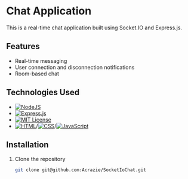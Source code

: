 # Chat Application

This is a real-time chat application built using Socket.IO and Express.js.

## Features

- Real-time messaging
- User connection and disconnection notifications
- Room-based chat

## Technologies Used

- [![NodeJS](https://img.shields.io/badge/Node.js-6DA55F?logo=node.js&logoColor=white)](#)
- [![Express.js](https://img.shields.io/badge/Express.js-%23404d59.svg?logo=express&logoColor=%2361DAFB)](#)
- [![MIT License](https://img.shields.io/badge/Socket.io-4.1.3-010101??style=flat-square&logo=Socket.io&logoColor=white)](https://choosealicense.com/licenses/mit/)
- [![HTML](https://img.shields.io/badge/HTML-%23E34F26.svg?logo=html5&logoColor=white)](#)/[![CSS](https://img.shields.io/badge/CSS-1572B6?logo=css3&logoColor=fff)](#)/[![JavaScript](https://img.shields.io/badge/JavaScript-F7DF1E?logo=javascript&logoColor=000)](#)

## Installation

1. Clone the repository
   ```sh
   git clone git@github.com:Acrazie/SocketIoChat.git

